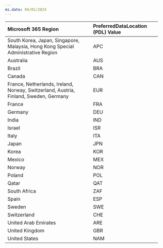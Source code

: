 ```yaml
---
ms.date: 04/01/2024
---
```

|  Microsoft 365 Region                                                               |  PreferredDataLocation (PDL) Value
|:------------------------------------------------------------------------------------|:-------|
|South Korea, Japan, Singapore, Malaysia, Hong Kong Special Administrative Region     |APC
|Australia                                                                            |AUS
|Brazil                                                                               |BRA
|Canada                                                                               |CAN
|France, Netherlands, Ireland, Norway, Switzerland, Austria, Finland, Sweden, Germany |EUR
|France                                                                               |FRA
|Germany                                                                              |DEU
|India                                                                                |IND
|Israel                                                                               |ISR
|Italy                                                                                |ITA
|Japan                                                                                |JPN
|Korea                                                                                |KOR
|Mexico                                                                               |MEX
|Norway                                                                               |NOR
|Poland                                                                               |POL
|Qatar                                                                                |QAT
|South Africa                                                                         |ZAF
|Spain                                                                                |ESP
|Sweden                                                                               |SWE
|Switzerland                                                                          |CHE
|United Arab Emirates                                                                 |ARE
|United Kingdom                                                                       |GBR
|United States                                                                        |NAM
